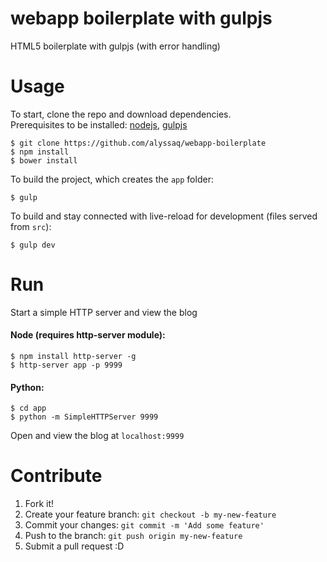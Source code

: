 webapp boilerplate with gulpjs
==

HTML5 boilerplate with gulpjs (with error handling)

Usage
==
To start, clone the repo and download dependencies.    
Prerequisites to be installed: [nodejs](www.nodejs.org), [gulpjs](www.gulpjs.com)

    $ git clone https://github.com/alyssaq/webapp-boilerplate
    $ npm install
    $ bower install

To build the project, which creates the `app` folder:
    
    $ gulp
    
To build and stay connected with live-reload for development (files served from `src`):
    
    $ gulp dev

Run
==
Start a simple HTTP server and view the blog

#### Node (requires http-server module): 

    $ npm install http-server -g
    $ http-server app -p 9999

#### Python:

    $ cd app
    $ python -m SimpleHTTPServer 9999

Open and view the blog at `localhost:9999`

Contribute
==
1. Fork it!
2. Create your feature branch: `git checkout -b my-new-feature`
3. Commit your changes: `git commit -m 'Add some feature'`
4. Push to the branch: `git push origin my-new-feature`
5. Submit a pull request :D
